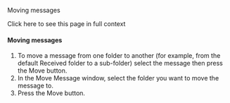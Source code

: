Moving messages

Click here to see this page in full context

####  Moving messages

  1. To move a message from one folder to another (for example, from the default Received folder to a sub-folder) select the message then press the Move button. 
  2. In the Move Message window, select the folder you want to move the message to. 
  3. Press the Move button. 

